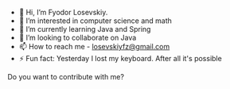 - 👋 Hi, I’m Fyodor Losevskiy.
- 👀 I’m interested in computer science and math
- 🌱 I’m currently learning Java and Spring
- 💞️ I’m looking to collaborate on Java
- 📫 How to reach me - losevskiyfz@gmail.com
- ⚡ Fun fact: Yesterday I lost my keyboard. After all it's possible

Do you want to contribute with me?

<!---
losevskiyfz/losevskiyfz is a ✨ special ✨ repository because its `README.md` (this file) appears on your GitHub profile.
You can click the Preview link to take a look at your changes.
--->
